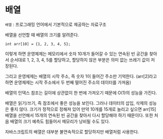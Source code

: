 # 배열
`배열` : 프로그래밍 언어에서 기본적으로 제공하는 자료구조

배열을 선언할 때 배열의 크기를 알려준다.
```
int arr[10] = {1, 2, 3, 4, 5};
```
이렇게 하면 운영체제는 메모리에서 숫자 10개가 들어갈 수 있는 연속된 빈 공간을 찾아서 순서대로 1, 2, 3, 4, 5를 할당하고, 할당하지 않은 부분은 의미 없는 쓰레기 값이 저장된다.

그리고 운영체제는 배열의 시작 주소, 즉 숫자 1이 들어간 주소만 기억한다. (arr[2]라고 하면 운영체제는 시작 주소에서 두 번째 떨어진 주소의 데이터를 가져옴)

배열의 인덱스 참조는 길이에 상관없이 한 번에 가져오기 때문에 O(1)의 성능을 가진다.

배열은 읽기/쓰기, 즉 참조에서 좋은 성능을 보인다. 그러나 데이터의 삽입, 삭제의 성능은 좋지 않다. 크기가 정적으로 정해져 있어 만약 10개를 15개로 늘리고 싶으면 arr[15] 배열을 선언해서 15개의 연속된 빈 공간을 찾아서 다시 할당해야 하기 때문이다. 또한 처음 배열의 크기 예측도 힘들어서 메모리가 낭비될 수도 있다.

자바스크립트의 배열은 대부분 불연속적으로 할당하지만 배열처럼 사용한다.
